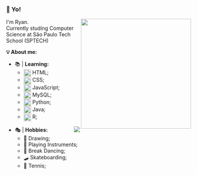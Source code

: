 ### 👋 Yo!

<img src = 'https://user-images.githubusercontent.com/99812877/169573822-14b70533-2bd0-4ffc-8053-edde04cd8df3.png' align = 'right' width = '300px'>

I'm Ryan.<br>
Currently studing Computer Science at São Paulo Tech School (SPTECH) <br>


**💡 About me:** <br>
- 📚 | **Learning:**
  - <img src="https://cdn-icons-png.flaticon.com/512/732/732212.png" width = "20px" align = "center"> HTML;
  - <img src="https://cdn-icons-png.flaticon.com/512/732/732190.png" width = "20px" align = "center"> CSS;
  - <img src="https://icon-library.com/images/javascript-icon-png/javascript-icon-png-23.jpg" width = "20px" align = "center"> JavaScript;
  - <img src="https://cdn-icons-png.flaticon.com/512/337/337953.png" width = "20px" align = "center"> MySQL;
  - <img src="https://cdn.iconscout.com/icon/free/png-256/python-3521655-2945099.png" width = "20px" align = "center"> Python;
  - <img src="https://icons-for-free.com/iconfiles/png/512/java+icon-1320167912601224138.png" width="20px" align = "center"> Java;
  - <img src="https://play-lh.googleusercontent.com/UeiCnTGunCg4qcuBpFoVqG1DgJZqDsnW2CfY5lldp5ZfcQfr65yKTD53V7ug0kaV48g=w240-h480-rw" width="20px" align = "center"> R;

<img src="https://github-readme-stats.vercel.app/api/top-langs/?username=ryan-miyazato&layout=compact&langs_count=7&theme=onedark" align = "right">

- 🎭 | **Hobbies:**
  - 🎨 Drawing;
  - 🎸 Playing Instruments;
  - 💃 Break Dancing;
  - 🛹 Skateboarding;
  - 🎾 Tennis;


<!--
**ryan-miyazato/ryan-miyazato** is a ✨ _special_ ✨ repository because its `README.md` (this file) appears on your GitHub profile.

Here are some ideas to get you started:

- 🔭 I’m currently working on ...
- 🌱 I’m currently learning ...
- 👯 I’m looking to collaborate on ...
- 🤔 I’m looking for help with ...
- 💬 Ask me about ...
- 📫 How to reach me: ...
- 😄 Pronouns: ...
- ⚡ Fun fact: ...
-->

